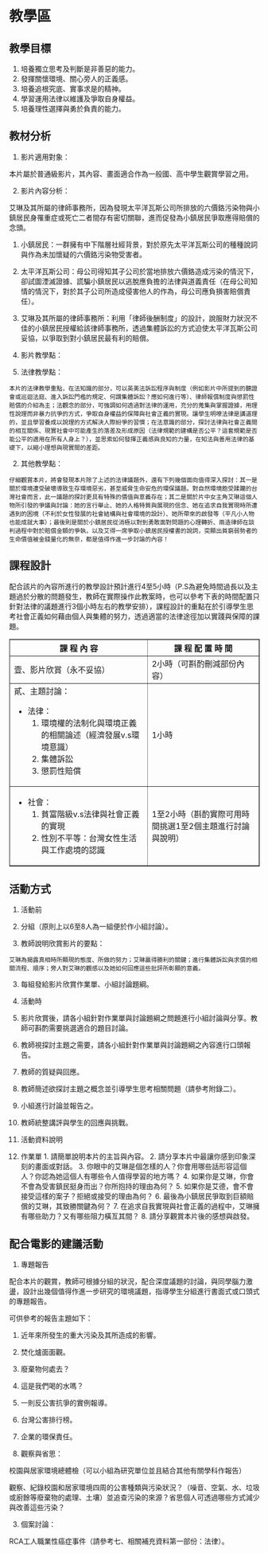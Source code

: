 # 教學區

## 教學目標

1. 培養獨立思考及判斷是非善惡的能力。
2. 發揮關懷環境、關心旁人的正義感。
3. 培養追根究底、實事求是的精神。
4. 學習運用法律以維護及爭取自身權益。
5. 培養理性選擇與勇於負責的能力。
 
## 教材分析

1. 影片適用對象：

  本片屬於普通級影片，其內容、畫面適合作為一般國、高中學生觀賞學習之用。

2. 影片內容分析：

  艾琳及其所屬的律師事務所，因為發現太平洋瓦斯公司所排放的六價鉻污染物與小鎮居民身罹重症或死亡二者間存有密切關聯，進而促發為小鎮居民爭取應得賠償的念頭。

  1. 小鎮居民：一群擁有中下階層社經背景，對於原先太平洋瓦斯公司的種種說詞與作為未加懷疑的六價鉻污染物受害者。

  2. 太平洋瓦斯公司：母公司得知其子公司於當地排放六價鉻造成污染的情況下，卻試圖湮滅證據、謊騙小鎮居民以逃脫應負擔的法律與道義責任（在母公司知情的情況下，對於其子公司所造成侵害他人的作為，母公司應負損害賠償責任）。

  3. 艾琳及其所屬的律師事務所：利用「律師後酬制度」的設計，說服財力狀況不佳的小鎮居民授權給該律師事務所，透過集體訴訟的方式迫使太平洋瓦斯公司妥協，以爭取到對小鎮居民最有利的賠償。

3. 影片教學點：

  1. 法律教學點：

    本片的法律教學重點，在法知識的部分，可以英美法訴訟程序與制度（例如影片中所提到的聽證會或巡迴法庭、進入訴訟門檻的規定、何謂集體訴訟？應如何進行等）、律師報償制度與懲罰性賠償的介紹為主；法觀念的部分，可強調如何透過對法律的運用，充分的蒐集與掌握證據，用理性說理而非暴力抗爭的方式，爭取自身權益的保障與社會正義的實現。讓學生明嘹法律是講道理的，並且學習養成以說理的方式解決人際紛爭的習慣；在法意識的部分，探討法律與社會正義間的相互關係、現實社會中可能產生的落差及形成原因（法律規範的建構是否公平？這套規範是否能公平的適用在所有人身上？），並思索如何發揮正義感與良知的力量，在知法與善用法律的基礎下，以縮小理想與現實間的差距。

  2. 其他教學點：

    仔細觀賞本片，將會發現本片除了上述的法律議題外，還有下列幾個面向值得深入探討：其一是關於環境遭受破壞導致生存環境惡劣，甚至威脅生命安危的環保議題。對自然環境飽受蹂躪的台灣社會而言，此一議題的探討更具有特殊的價值與意義存在；其二是關於片中女主角艾琳這個人物所引發的爭議與討論：她的言行舉止、她的人格特質與展現的信念、她在追求自我實現時所遭遇到的困境（不利於女性發展的社會結構與社會環境的設計）、她所帶來的啟發等（平凡小人物也能成就大事）；最後則是關於小鎮居民從消極以對到勇敢面對問題的心理轉折、兩造律師在談判過程中對於賠償金額的爭執，以及艾得一席爭取小鎮居民授權書的說詞，突顯出貧窮弱勢者的生命價值被金錢量化的無奈，都是值得作進一步討論的內容！

## 課程設計

配合該片的內容所進行的教學設計預計進行4至5小時（P.S為避免時間過長以及主題過於分散的問題發生，教師在實際操作此教案時，也可以參考下表的時間配置只針對法律的議題進行3個小時左右的教學安排），課程設計的重點在於引導學生思考社會正義如何藉由個人與集體的努力，透過適當的法律途徑加以實踐與保障的課題。

<table border="1">
  <thead>
    <tr>
      <th>課 程 內 容</th>
      <th>課 程 配 置 時 間</th>
    </tr>
  </thead>
  <tbody>
    <tr>
      <td>壹、影片欣賞（永不妥協）</td>
      <td>2小時（可斟酌刪減部份內容）</td>
    </tr>
    <tr>
      <td>貳、主題討論：
        <ul>
          <li>法律：
            <ol>
              <li>環境權的法制化與環境正義的相關論述（經濟發展v.s環境意識）</li>
              <li>集體訴訟</li>
              <li>懲罰性賠償</li>
            </ol>
          </li>
        </ul>
      </td>
      <td>1小時</td>
    </tr>
    <tr>
      <td>
        <ul>
          <li>社會：
            <ol>
              <li>貧富階級v.s法律與社會正義的實現</li>
              <li>性別不平等：台灣女性生活與工作處境的認識</li>
            </ol>
          </li>
        </ul>
      </td>
      <td>1至2小時（斟酌實際可用時間挑選1至2個主題進行討論與說明）</td>
    </tr>
  </tbody>
</table>


## 活動方式

1. 活動前

  1. 分組（原則上以6至8人為一組便於作小組討論）。

  2. 教師說明欣賞影片的要點：

    艾琳為揭露真相時所顯現的態度、所做的努力；艾琳贏得勝利的關鍵；進行集體訴訟與求償的相關流程、順序；旁人對艾琳的觀感以及她如何回應這些批評所彰顯的意義。

  3. 每組發給影片欣賞作業單、小組討論題綱。

2. 活動時
  1. 影片欣賞後，請各小組針對作業單與討論題綱之問題進行小組討論與分享。教師可斟酌需要挑選適合的題目討論。
  2. 教師視探討主題之需要，請各小組針對作業單與討論題綱之內容進行口頭報告。  
  3. 教師的質疑與回應。
  4. 教師簡述欲探討主題之概念並引導學生思考相關問題（請參考附錄二）。
  5. 小組進行討論並報告之。
  6. 教師統整講評與學生的回應與挑戰。

3. 活動資料說明
  1. 作業單
    1. 請簡單說明本片的主旨與內容。
    2. 請分享本片中最讓你感到印象深刻的畫面或對話。
    3. 你眼中的艾琳是個怎樣的人？你會用哪些話形容這個人？你認為她這個人有哪些令人值得學習的地方嗎？
    4. 如果你是艾琳，你會不會為受害鎮民挺身而出？你所抱持的理由為何？
    5. 如果你是艾德，會不會接受這樣的案子？拒絕或接受的理由為何？
    6. 最後為小鎮居民爭取到巨額賠償的艾琳，其致勝關鍵為何？
    7. 在追求自我實現與社會正義的過程中，艾琳擁有哪些助力？又有哪些阻力橫亙其間？
    8. 請分享觀賞本片後的感想與啟發。

## 配合電影的建議活動

1. 專題報告

  配合本片的觀賞，教師可根據分組的狀況，配合深度議題的討論，與同學腦力激盪，設計出幾個值得作進一步研究的環境議題，指導學生分組進行書面式或口頭式的專題報告。

  可供參考的報告主題如下：

  1. 近年來所發生的重大污染及其所造成的影響。
  2. 焚化爐面面觀。
  3. 廢棄物何處去？
  4. 這是我們喝的水嗎？
  5. 一則反公害抗爭的實例報導。
  6. 台灣公害排行榜。
  7. 企業的環保責任。

2. 觀察與省思：

  校園與居家環境總體檢（可以小組為研究單位並且結合其他有關學科作報告）

  觀察、紀錄校園和居家環境四周的公害種類與污染狀況？（噪音、空氣、水、垃圾或廚餘等廢棄物的處理、土壤）並追查污染的來源？省思個人可透過哪些方式減少與改善這些污染？

3. 個案討論：

  RCA工人職業性癌症事件（請參考七、相關補充資料第一部份：法律）。

